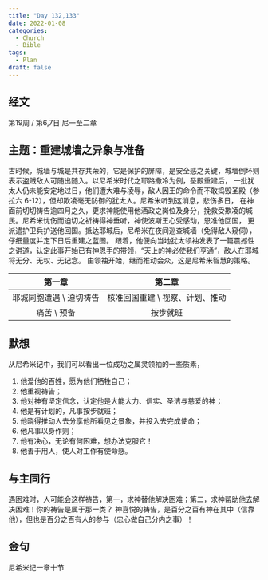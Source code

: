 ```yaml
---
title: "Day 132,133"
date: 2022-01-08
categories:
  - Church
  - Bible
tags:
  - Plan
draft: false
---
```


## 经文
第19周 / 第6,7日 尼一至二章

## 主题：重建城墙之异象与准备
古时候，城墙与城是共存共荣的，它是保护的屏障，是安全感之关键，城墙倒坏则表示盗贼敌人可随出随入。以尼希米时代之耶路撒冷为例，圣殿重建后，
一批犹太人仍未能安定地过日，他们遭大难与凌辱，敌人因王的命令而不敢捣毁圣殿（参拉六  6-12），但却欺凌毫无防御的犹太人。尼希米听到这消息，悲伤多日，
在神面前切切祷告逾四月之久，更求神能使用他酒政之岗位及身分，挽救受欺凌的城民。尼希米忧伤而迫切之祈祷得神垂听，神使波斯王心受感动，恩准他回国，
更派遣护卫兵护送他回国。抵达耶城后，尼希米在夜间巡查城墙（免得敌人窥伺），仔细量度并定下日后重建之蓝图。
跟着，他便向当地犹太领袖发表了一篇震撼性之讲道，认定此事开始已有神恩手的带领，“天上的神必使我们亨通”，敌人在耶城将无分、无权、无记念。
由领袖开始，继而推动会众，这是尼希米智慧的策略。

| 第一章    | 第二章  |
| :------: | :----: |
| 耶城同胞遭遇 \ 迫切祷告 | 核准回国重建 \ 视察、计划、推动 |
| 痛苦  \ 预备   | 按步就班 |

## 默想
从尼希米记中，我们可以看出一位成功之属灵领袖的一些质素，
1. 他爱他的百姓，愿为他们牺牲自己；
2. 他重视祷告；
3. 他对神有坚定信念，认定他是大能大力、信实、圣洁与慈爱的神；
4. 他是有计划的，凡事按步就班；
5. 他晓得推动人去分享他所看见之景象，并投入去完成使命；
6. 他凡事以身作则；
7. 他有决心，无论有何困难，想办法克服它！
8. 他善于用人，使人对工作有使命感。

## 与主同行
遇困难时，人可能会这样祷告，第一，求神替他解决困难；第二，求神帮助他去解决困难！你的祷告是属于那一类？
神喜悦的祷告，是百分之百有神在其中（信靠他），但也是百分之百有人的参与（忠心做自己分内之事）！

## 金句
尼希米记一章十节

[comment]: <> (## 附录)

